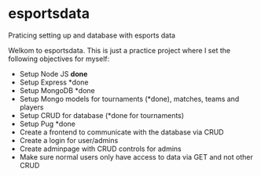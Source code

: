 # esportsdata
Praticing setting up and database with esports data

Welkom to esportsdata. This is just a practice project where I set the following objectives for myself:
- Setup Node JS **done**
- Setup Express *done
- Setup MongoDB *done
- Setup Mongo models for tournaments (*done), matches, teams and players
- Setup CRUD for database (*done for tournaments)
- Setup Pug *done
- Create a frontend to communicate with the database via CRUD
- Create a login for user/admins
- Create adminpage with CRUD controls for admins
- Make sure normal users only have access to data via GET and not other CRUD
